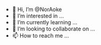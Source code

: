 - 👋 Hi, I’m @NorAoke
- 👀 I’m interested in ...
- 🌱 I’m currently learning ...
- 💞️ I’m looking to collaborate on ...
- 📫 How to reach me ...

<!---
NorAoke/NorAoke is a ✨ special ✨ repository because its `README.md` (this file) appears on your GitHub profile.
You can click the Preview link to take a look at your changes.
--->
